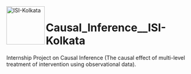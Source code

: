 <img align="left" alt="ISI-Kolkata" width="100" src="https://www.isical.ac.in/~repro/wp-content/themes/isirepro/images/isi4_1.png">

# Causal_Inference__ISI-Kolkata
Internship Project on Causal Inference (The causal effect of multi-level treatment of intervention using observational data).

